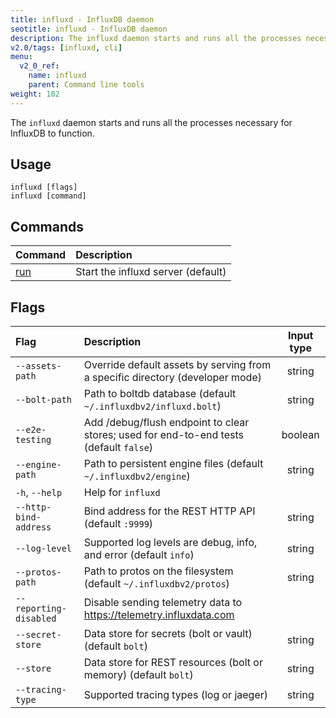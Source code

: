 ```yaml
---
title: influxd - InfluxDB daemon
seotitle: influxd - InfluxDB daemon
description: The influxd daemon starts and runs all the processes necessary for InfluxDB to function.
v2.0/tags: [influxd, cli]
menu:
  v2_0_ref:
    name: influxd
    parent: Command line tools
weight: 102
---
```


The `influxd` daemon starts and runs all the processes necessary for InfluxDB to function.

## Usage

```
influxd [flags]
influxd [command]
```

## Commands

| Command                                | Description                        |
|:-------                                |:-----------                        |
| [run](/v2.0/reference/cli/influxd/run) | Start the influxd server (default) |

## Flags

| Flag                   | Description                                                                            | Input type |
| :--------------------- | :------------------------------------------------------------------------------------- | :--------: |
| `--assets-path`        | Override default assets by serving from a specific directory (developer mode)          | string     |
| `--bolt-path`          | Path to boltdb database (default `~/.influxdbv2/influxd.bolt`)                         | string     |
| `--e2e-testing`        | Add /debug/flush endpoint to clear stores; used for end-to-end tests (default `false`) | boolean    |
| `--engine-path`        | Path to persistent engine files (default `~/.influxdbv2/engine`)                       | string     |
| `-h`, `--help`         | Help for `influxd`                                                                     |            |
| `--http-bind-address`  | Bind address for the REST HTTP API (default `:9999`)                                   | string     |
| `--log-level`          | Supported log levels are debug, info, and error (default `info`)                       | string     |
| `--protos-path`        | Path to protos on the filesystem (default `~/.influxdbv2/protos`)                      | string     |
| `--reporting-disabled` | Disable sending telemetry data to https://telemetry.influxdata.com                     |            |
| `--secret-store`       | Data store for secrets (bolt or vault) (default `bolt`)                                | string     |
| `--store`              | Data store for REST resources (bolt or memory) (default `bolt`)                        | string     |
| `--tracing-type`       | Supported tracing types (log or jaeger)                                                | string     |
